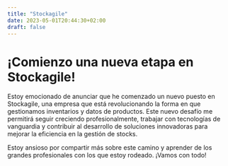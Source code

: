 ```yaml
---
title: "Stockagile"
date: 2023-05-01T20:44:30+02:00
draft: false
---
```


# ¡Comienzo una nueva etapa en Stockagile!

Estoy emocionado de anunciar que he comenzado un nuevo puesto en Stockagile, una empresa que está revolucionando la forma en que gestionamos inventarios y datos de productos. Este nuevo desafío me permitirá seguir creciendo profesionalmente, trabajar con tecnologías de vanguardia y contribuir al desarrollo de soluciones innovadoras para mejorar la eficiencia en la gestión de stocks.

Estoy ansioso por compartir más sobre este camino y aprender de los grandes profesionales con los que estoy rodeado. ¡Vamos con todo!
